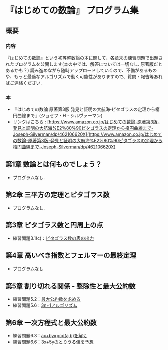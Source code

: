 # 『はじめての数論』 プログラム集
## 概要

### 内容

『はじめての数論』という初等整数論の本に関して、各章末の練習問題で出題されたプログラムを公開します(本の中では、解答については一切なし. 原著版だとあるかも？) 読み進めながら随時アップロードしていくので、不備があるものや、もっと最適なアルゴリズムで動く可能性がありますので、質問・報告等あればご連絡ください.
### 本

- 『はじめての数論 原著第3版 発見と証明の大航海‐ピタゴラスの定理から楕円曲線まで』(ジョセフ・H・シルヴァーマン)
- リンクはこちら : [https://www.amazon.co.jp/はじめての数論-原著第3版-発見と証明の大航海%E2%80%90ピタゴラスの定理から楕円曲線まで-Joseph-Silverman/dp/462106620X](https://www.amazon.co.jp/はじめての数論-原著第3版-発見と証明の大航海%E2%80%90ピタゴラスの定理から楕円曲線まで-Joseph-Silverman/dp/462106620X)


## 第1章 数論とは何ものでしょう？
- プログラムなし.

## 第2章 三平方の定理とピタゴラス数
- プログラムなし.


## 第3章 ピタゴラス数と円周上の点
- 練習問題3.1(c)：[ピタゴラス数の表の出力](ch03/pythagoras.py)


## 第4章 高いべき指数とフェルマーの最終定理
- プログラムなし


## 第5章 割り切れる関係 - 整除性と最大公約数
- 練習問題5.2：[最大公約数を求める](ch05/gcd.py)
- 練習問題5.6：[3n+1アルゴリズム](ch05/collatz_problem.py)



## 第6章 一次方程式と最大公約数
- 練習問題6.3：[ax+by=gcd(a,b)を解く](ch06/linear_eq.py)
- 練習問題6.6：[3x+5yのとりうる値を予想](ch06/list.py)


